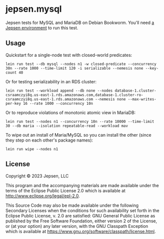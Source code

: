 # jepsen.mysql

Jepsen tests for MySQL and MariaDB on Debian Bookworm. You'll need [a Jepsen environment](https://github.com/jepsen-io/jepsen#setting-up-a-jepsen-environment) to run this test.

## Usage

Quickstart for a single-node test with closed-world predicates:

```
lein run test --db mysql --nodes n1 -w closed-predicate --concurrency 30n --rate 1000 --time-limit 120 -i serializable --nemesis none --key-count 40
```

Or for testing serializability in an RDS cluster:

```
lein run test --workload append --db none --nodes database-1.cluster-csraamczyi8q.us-east-1.rds.amazonaws.com,database-1.cluster-ro-csraamczyi8q.us-east-1.rds.amazonaws.com --nemesis none --max-writes-per-key 16 --rate 1000 --concurrency 10n
```

Or to reproduce violations of monotonic atomic view in MariaDB:

```
lein run test --nodes n1 --concurrency 10n --rate 10000 --time-limit 30 --db maria --isolation repeatable-read --workload mav
```

To wipe out an install of Maria/MySQL so you can install the other (since they
step on each other's package names):

```
lein run wipe --nodes n1
```

## License

Copyright © 2023 Jepsen, LLC

This program and the accompanying materials are made available under the
terms of the Eclipse Public License 2.0 which is available at
http://www.eclipse.org/legal/epl-2.0.

This Source Code may also be made available under the following Secondary
Licenses when the conditions for such availability set forth in the Eclipse
Public License, v. 2.0 are satisfied: GNU General Public License as published by
the Free Software Foundation, either version 2 of the License, or (at your
option) any later version, with the GNU Classpath Exception which is available
at https://www.gnu.org/software/classpath/license.html.
